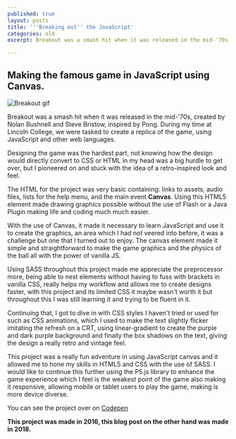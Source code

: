 ```yaml
---
published: true
layout: posts
title: '''Breaking out'' the JavaScript'
categories: old
excerpt: Breakout was a smash hit when it was released in the mid-'70s, created by Nolan Bushnell and Steve Bristow, inspired by Pong. During my time at Lincoln College, we were tasked to create a replica of the game, using JavaScript and other web languages. 

---
```



## Making the famous game in JavaScript using Canvas.

![Breakout gif]({{site.url}}/img/breakout.gif)

Breakout was a smash hit when it was released in the mid-'70s, created by Nolan Bushnell and Steve Bristow, inspired by Pong. During my time at Lincoln College, we were tasked to create a replica of the game, using JavaScript and other web languages. 

Designing the game was the hardest part, not knowing how the design would directly convert to CSS or HTML in my head was a big hurdle to get over, but I pioneered on and stuck with the idea of a retro-inspired look and feel. 

The HTML for the project was very basic containing: links to assets, audio files, lists for the help menu, and the main event **Canvas**. Using this HTML5 element made drawing graphics possible without the use of Flash or a Java Plugin making life and coding much much easier.

With the use of Canvas, it made it necessary to learn JavaScript and use it to create the graphics, an area which I had not veered into before, it was a challenge but one that I turned out to enjoy. The canvas element made it simple and straightforward to make the game graphics and the physics of the ball all with the power of vanilla JS. 

Using SASS throughout this project made me appreciate the preprocessor more, being able to nest elements without having to fuss with brackets in vanilla CSS, really helps my workflow and allows me to create designs faster, with this project and its limited CSS it maybe wasn't worth it but throughout this I was still learning it and trying to be fluent in it.

Continuing that, I got to dive in with CSS styles I haven't tried or used for such as CSS animations, which I used to make the text slightly flicker imitating the refresh on a CRT, using linear-gradient to create the purple and dark purple background and finally the box shadows on the text, giving the design a really retro and vintage feel.

This project was a really fun adventure in using JavaScript canvas and it allowed me to hone my skills in HTML5 and CSS with the use of SASS. I would like to continue this further using the P5.js library to enhance the game experience which I feel is the weakest point of the game also making it responsive, allowing mobile or tablet users to play the game, making is more device diverse.

You can see the project over on <a href="https://codepen.io/Kthrasher/pen/VyvBWB" id='link'>Codepen</a>


**This project was made in 2016, this blog post on the other hand was made in 2018.**